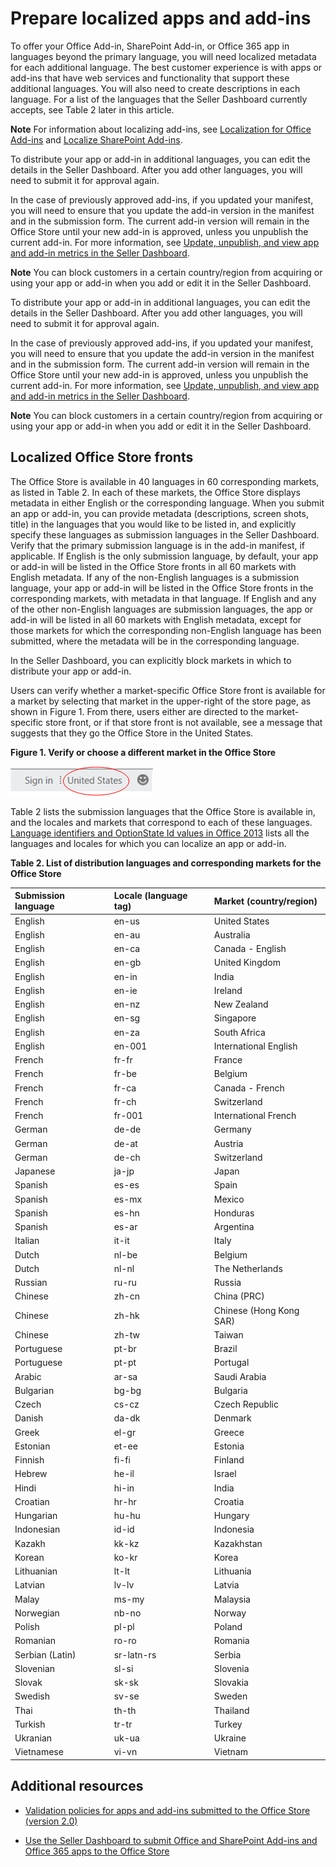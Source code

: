 # Prepare localized apps and add-ins

To offer your Office Add-in, SharePoint Add-in, or Office 365 app in languages beyond the primary language, you will need localized metadata for each additional language. The best customer experience is with apps or add-ins that have web services and functionality that support these additional languages. You will also need to create descriptions in each language. For a list of the languages that the Seller Dashboard currently accepts, see Table 2 later in this article.
 


 **Note**  For information about localizing add-ins, see  [Localization for Office Add-ins](http://msdn.microsoft.com/library/5a1a1cd7-b716-4597-b51f-fa70357d0833%28Office.15%29.aspx) and [Localize SharePoint Add-ins](http://msdn.microsoft.com/library/localize-sharepoint-add-ins%28Office.15%29.aspx). 
 


To distribute your app or add-in in additional languages, you can edit the details in the Seller Dashboard. After you add other languages, you will need to submit it for approval again. 
 

 

 

In the case of previously approved add-ins, if you updated your manifest, you will need to ensure that you update the add-in version in the manifest and in the submission form. The current add-in version will remain in the Office Store until your new add-in is approved, unless you unpublish the current add-in. For more information, see  [Update, unpublish, and view app and add-in metrics in the Seller Dashboard](update-unpublish-and-view-app-and-add-in-metrics-in-the-seller-dashboard.md). 
 

 

 

 **Note**  You can block customers in a certain country/region from acquiring or using your app or add-in when you add or edit it in the Seller Dashboard.
 

To distribute your app or add-in in additional languages, you can edit the details in the Seller Dashboard. After you add other languages, you will need to submit it for approval again. 
 

 

 
In the case of previously approved add-ins, if you updated your manifest, you will need to ensure that you update the add-in version in the manifest and in the submission form. The current add-in version will remain in the Office Store until your new add-in is approved, unless you unpublish the current add-in. For more information, see  [Update, unpublish, and view app and add-in metrics in the Seller Dashboard](update-unpublish-and-view-app-and-add-in-metrics-in-the-seller-dashboard.md). 
 

 

 

 **Note**  You can block customers in a certain country/region from acquiring or using your app or add-in when you add or edit it in the Seller Dashboard.
 


## Localized Office Store fronts

The Office Store is available in 40 languages in 60 corresponding markets, as listed in Table 2. In each of these markets, the Office Store displays metadata in either English or the corresponding language. When you submit an app or add-in, you can provide metadata (descriptions, screen shots, title) in the languages that you would like to be listed in, and explicitly specify these languages as submission languages in the Seller Dashboard. Verify that the primary submission language is in the add-in manifest, if applicable. If English is the only submission language, by default, your app or add-in will be listed in the Office Store fronts in all 60 markets with English metadata. If any of the non-English languages is a submission language, your app or add-in will be listed in the Office Store fronts in the corresponding markets, with metadata in that language. If English and any of the other non-English languages are submission languages, the app or add-in will be listed in all 60 markets with English metadata, except for those markets for which the corresponding non-English language has been submitted, where the metadata will be in the corresponding language.
 

 
In the Seller Dashboard, you can explicitly block markets in which to distribute your app or add-in. 
 

 
Users can verify whether a market-specific Office Store front is available for a market by selecting that market in the upper-right of the store page, as shown in Figure 1. From there, users either are directed to the market-specific store front, or if that store front is not available, see a message that suggests that they go the Office Store in the United States.
 

 

**Figure 1. Verify or choose a different market in the Office Store**

 

 
![Choose a different market for the Office Store.](images/mod_off15_OfficeStoreChooseMarket.png)
 
Table 2 lists the submission languages that the Office Store is available in, and the locales and markets that correspond to each of these languages.  [Language identifiers and OptionState Id values in Office 2013](http://technet.microsoft.com/en-us/library/cc179219%28Office.15%29.aspx) lists all the languages and locales for which you can localize an app or add-in.
 

 

**Table 2. List of distribution languages and corresponding markets for the Office Store**


|**Submission language**|**Locale (language tag)**|**Market (country/region)**|
|:-----|:-----|:-----|
|English|en-us|United States|
|English|en-au|Australia|
|English|en-ca|Canada - English|
|English|en-gb|United Kingdom|
|English|en-in|India|
|English|en-ie|Ireland|
|English|en-nz|New Zealand|
|English|en-sg|Singapore|
|English|en-za|South Africa|
|English|en-001|International English|
|French|fr-fr|France|
|French|fr-be|Belgium|
|French|fr-ca|Canada - French|
|French|fr-ch|Switzerland|
|French|fr-001|International French|
|German|de-de|Germany|
|German|de-at|Austria|
|German|de-ch|Switzerland|
|Japanese|ja-jp|Japan|
|Spanish|es-es|Spain|
|Spanish|es-mx|Mexico|
|Spanish|es-hn|Honduras|
|Spanish|es-ar|Argentina|
|Italian|it-it|Italy|
|Dutch|nl-be|Belgium|
|Dutch|nl-nl|The Netherlands|
|Russian|ru-ru|Russia|
|Chinese |zh-cn|China (PRC)|
|Chinese |zh-hk|Chinese (Hong Kong SAR)|
|Chinese |zh-tw|Taiwan|
| Portuguese|pt-br|Brazil|
|Portuguese|pt-pt|Portugal|
|Arabic|ar-sa|Saudi Arabia|
|Bulgarian|bg-bg|Bulgaria|
|Czech|cs-cz|Czech Republic|
|Danish|da-dk|Denmark|
|Greek|el-gr|Greece|
|Estonian| et-ee|Estonia|
|Finnish|fi-fi|Finland|
|Hebrew|he-il|Israel|
|Hindi|hi-in|India|
|Croatian|hr-hr|Croatia|
|Hungarian|hu-hu|Hungary|
|Indonesian|id-id|Indonesia|
|Kazakh|kk-kz|Kazakhstan|
|Korean|ko-kr|Korea|
|Lithuanian|lt-lt|Lithuania|
|Latvian|lv-lv|Latvia|
|Malay|ms-my|Malaysia|
|Norwegian|nb-no|Norway|
|Polish|pl-pl|Poland|
|Romanian|ro-ro|Romania|
|Serbian (Latin)|sr-latn-rs|Serbia|
|Slovenian|sl-si|Slovenia|
|Slovak|sk-sk|Slovakia|
|Swedish|sv-se|Sweden|
|Thai|th-th|Thailand|
|Turkish|tr-tr|Turkey|
|Ukranian|uk-ua|Ukraine|
|Vietnamese|vi-vn|Vietnam|

## Additional resources
<a name="bk_addresources"> </a>


-  [Validation policies for apps and add-ins submitted to the Office Store (version 2.0)](validation-policies-for-apps-and-add-ins-submitted-to-the-office-store-version-2.0.md)
    
 
-  [Use the Seller Dashboard to submit Office and SharePoint Add-ins and Office 365 apps to the Office Store](use-the-seller-dashboard-to-submit-office-and-sharepoint-add-ins-and-office-365-apps-to-the-office-store.md)
    
 

